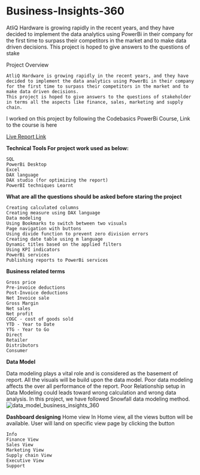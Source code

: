 # Business-Insights-360
AtliQ Hardware is growing rapidly in the recent years, and they have decided to implement the data analytics using PowerBi in their company for the first time to surpass their competitors in the market and to make data driven decisions. This project is hoped to give answers to the questions of stake

Project Overview

	AtliQ Hardware is growing rapidly in the recent years, and they have decided to implement the data analytics using PowerBi in their company for the first time to surpass their competitors in the market and to make data driven decisions.
	This project is hoped to give answers to the questions of stakeholder in terms all the aspects like finance, sales, marketing and supply chain.

I worked on this project by following the Codebasics PowerBi Course, Link to the course is here

 [Live Report Link](https://app.powerbi.com/view?r=eyJrIjoiYmEwNWI1MjQtMWUwOS00ZDg3LTgzMTgtOTYzM2U0MjAwZjE5IiwidCI6ImM2ZTU0OWIzLTVmNDUtNDAzMi1hYWU5LWQ0MjQ0ZGM1YjJjNCJ9&pageName=ReportSection921103ef25757e558ff6)
 
**Technical Tools For project work used as below:**

	SQL
	PowerBi Desktop
	Excel
	DAX language
	DAX studio (for optimizing the report)
	PowerBI techniques Learnt

**What are all the questions should be asked before staring the project**

	Creating calculated columns
	Creating measure using DAX language
	Data modeling
	Using Bookmarks to switch between two visuals
	Page navigation with buttons
	Using divide function to prevent zero division errors
	Creating date table using m language
	Dynamic titles based on the applied filters
	Using KPI indicators
	PowerBi services
	Publishing reports to PowerBi services

**Business related terms**

	Gross price
	Pre-invoice deductions
	Post-Invoice deductions
	Net Invoice sale
	Gross Margin
	Net sales
	Net profit
	COGC - cost of goods sold
	YTD - Year to Date
	YTG - Year to Go
	Direct
	Retailer
	Distributors
	Consumer

**Data Model**

Data modeling plays a vital role and is considered as the basement of report. All the visuals will be build upon the data model.
Poor data modeling affects the over all performance of the report.
Poor Relationship setup in Data Modeling could leads toward wrong calculation and wrong data analysis.
In this project, we have followed Snowfall data modeling method.
![data_model_business_insights_360](https://github.com/rajdada100/Business-Insights-360/assets/32064098/19180967-eb85-41de-9877-67380c105e78)

**Dashboard designing**
Home view
In Home view, all the views button will be available. User will land on specific view page by clicking the button

	Info
	Finance View
	Sales View
	Marketing View
	Supply chain View
	Executive View
	Support
